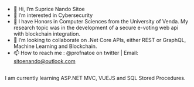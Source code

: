 - 👋 Hi, I’m Suprice Nando Sitoe
- 👀 I’m interested in Cybersecurity
- 🌱 I have Honors in Computer Sciences from the University of Venda. My research topic was in the development of a secure e-voting web api with blockchain integration.
- 💞️ I’m looking to collaborate on .Net Core APIs, either REST or GraphQL, Machine Learning and Blockchain.
- 📫 How to reach me : @profnatoe on twitter | Email: sitoenando@outlook.com

##
I am currently learning ASP.NET MVC, VUEJS and SQL Stored Procedures.
<!---
profnatoe/profnatoe is a ✨ special ✨ repository because its `README.md` (this file) appears on your GitHub profile.
You can click the Preview link to take a look at your changes.
--->
